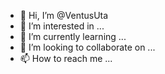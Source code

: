 - 👋 Hi, I’m @VentusUta
- 👀 I’m interested in ...
- 🌱 I’m currently learning ...
- 💞️ I’m looking to collaborate on ...
- 📫 How to reach me ...

<!---
VentusUta/VentusUta is a ✨ special ✨ repository because its `README.md` (this file) appears on your GitHub profile.
You can click the Preview link to take a look at your changes.
--->
